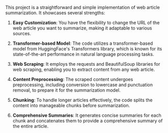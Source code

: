 
This project is a straightforward and simple implementation of web article summarization. It showcases several strengths:

1. **Easy Customization**: You have the flexibility to change the URL of the web article you want to summarize, making it adaptable to various sources.

2. **Transformer-based Model**: The code utilizes a transformer-based model from HuggingFace's Transformers library, which is known for its state-of-the-art performance in natural language processing tasks.

3. **Web Scraping**: It employs the requests and BeautifulSoup libraries for web scraping, enabling you to extract content from any web article.

4. **Content Preprocessing**: The scraped content undergoes preprocessing, including conversion to lowercase and punctuation removal, to prepare it for the summarization model.

5. **Chunking**: To handle longer articles effectively, the code splits the content into manageable chunks before summarization.

6. **Comprehensive Summaries**: It generates concise summaries for each chunk and concatenates them to provide a comprehensive summary of the entire article.
